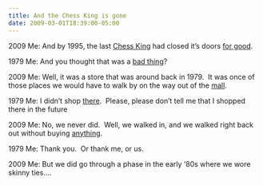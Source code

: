 ```yaml
---
title: And the Chess King is gone
date: 2009-03-01T18:39:00-05:00
---
```

2009 Me: And by 1995, the last [Chess King](http://en.wikipedia.org/wiki/Chess_King) had closed it’s doors [for good](http://the80srule.blogspot.com/2006/01/and-what-of-chess-king.html).

1979 Me: And you thought that was a [bad thing](http://83.223.124.20/mrdaz.com/wp-content/uploads/2007/09/ffe_d3_1.jpg)?

2009 Me: Well, it was a store that was around back in 1979.  It was once of those places we would have to walk by on the way out of the [mall](http://www.shop-cliftonparkcenter.com/).

1979 Me: I didn’t shop [there](http://onesizeneverfitsall.oes.org/2007/11/19/sorry-we-dont-carry-anything-your-size/).  Please, please don’t tell me that I shopped there in the future

2009 Me: No, we never did.  Well, we walked in, and we walked right back out without buying [anything](http://www.hookedonvintage.com/home/hov/page_1380_78/1970s_vintage_black_leather_vest_by_chess_king.html).

1979 Me: Thank you.  Or thank me, or us.

2009 Me: But we did go through a phase in the early ‘80s where we wore skinny ties….
